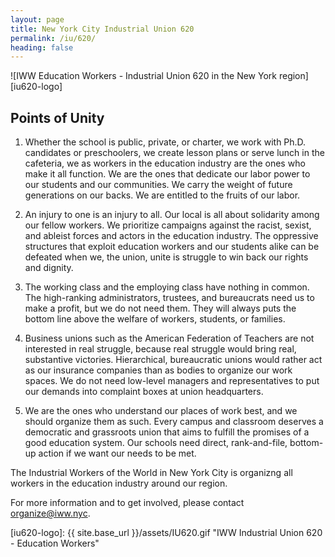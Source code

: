 ```yaml
---
layout: page
title: New York City Industrial Union 620
permalink: /iu/620/
heading: false
---
```

![IWW Education Workers - Industrial Union 620 in the New York region][iu620-logo]

## Points of Unity

1. Whether the school is public, private, or charter, we work with Ph.D. candidates or preschoolers, we create lesson plans or serve lunch in the cafeteria, we as workers in the education industry are the ones who make it all function. We are the ones that dedicate our labor power to our students and our communities. We carry the weight of future generations on our backs. We are entitled to the fruits of our labor.

2. An injury to one is an injury to all. Our local is all about solidarity among our fellow workers. We prioritize campaigns against the racist, sexist, and ableist forces and actors in the education industry. The oppressive structures that exploit education workers and our students alike can be defeated when we, the union, unite is struggle to win back our rights and dignity.

3. The working class and the employing class have nothing in common. The high-ranking administrators, trustees, and bureaucrats need us to make a profit, but we do not need them. They will always puts the bottom line above the welfare of workers, students, or families.

4. Business unions such as the American Federation of Teachers are not interested in real struggle, because real struggle would bring real, substantive victories. Hierarchical, bureaucratic unions would rather act as our insurance companies than as bodies to organize our work spaces. We do not need low-level managers and representatives to put our demands into complaint boxes at union headquarters.

5. We are the ones who understand our places of work best, and we should organize them as such. Every campus and classroom deserves a democratic and grassroots union that aims to fulfill the promises of a good education system. Our schools need direct, rank-and-file, bottom-up action if we want our needs to be met.

The Industrial Workers of the World in New York City is organizng all workers in the education industry around our region.

For more information and to get involved, please contact [organize@iww.nyc](mailto:organize@iww.nyc).

[iu620-logo]: {{ site.base_url }}/assets/IU620.gif "IWW Industrial Union 620 - Education Workers"
